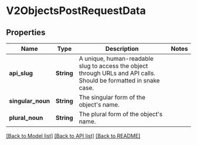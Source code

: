 # V2ObjectsPostRequestData

## Properties

Name | Type | Description | Notes
------------ | ------------- | ------------- | -------------
**api_slug** | **String** | A unique, human-readable slug to access the object through URLs and API calls. Should be formatted in snake case. | 
**singular_noun** | **String** | The singular form of the object's name. | 
**plural_noun** | **String** | The plural form of the object's name. | 

[[Back to Model list]](../README.md#documentation-for-models) [[Back to API list]](../README.md#documentation-for-api-endpoints) [[Back to README]](../README.md)


